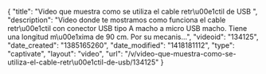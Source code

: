{
    "title": "Video que muestra como se utiliza el cable retr\u00e1ctil de USB ",
    "description": "Video donde te mostramos como funciona el cable retr\u00e1ctil con conector USB tipo A macho a micro USB macho. Tiene una longitud m\u00e1xima de 90 cm. Por su mecanis...",
    "videoid": "134125",
    "date_created": "1385165260",
    "date_modified": "1418181112",
    "type": "captivate",
    "layout": "video",
    "url": "\/v\/video-que-muestra-como-se-utiliza-el-cable-retr\u00e1ctil-de-usb\/134125"
}